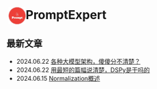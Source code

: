 # <img src="images/logo.jpg" alt="Logo" style="width: 40px; height: auto; vertical-align: middle; margin-left: 5px;">PromptExpert



## 最新文章

- 2024.06.22 [各种大模型架构，傻傻分不清楚？](llm_architecture.md)
- 2024.06.22 [用最短的篇幅说清楚，DSPy是干吗的](dspy_intro.md)
- 2024.06.15 [Normalization概述](norm.md)